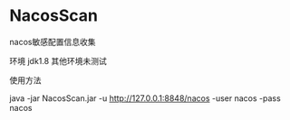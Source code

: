 # NacosScan
nacos敏感配置信息收集

环境 jdk1.8  其他环境未测试

使用方法

java -jar NacosScan.jar -u http://127.0.0.1:8848/nacos -user nacos -pass nacos

